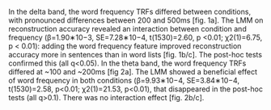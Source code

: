 In the delta band, the word frequency TRFs differed between conditions, with pronounced differences between 200 and 500ms [fig. 1a]. The LMM on reconstruction accuracy revealed an interaction between condition and frequency (β=1.90∗10−3, SE=7.28∗10−4, t(1530)=2.60, p <0.01; χ2(1)=6.75, p < 0.01): adding the word frequency feature improved reconstruction accuracy more in sentences than in word lists [fig. 1b/c]. The post-hoc tests confirmed this (all q<0.05). In the theta band, the word frequency TRFs differed at ~100 and ~200ms [fig 2a]. The LMM showed a beneficial effect of word frequency in both conditions (β=9.93∗10−4, SE=3.84∗10−4, t(1530)=2.58, p<0.01; χ2(1)=21.53, p<0.01), that disappeared in the post-hoc tests (all q>0.1). There was no interaction effect [fig. 2b/c].